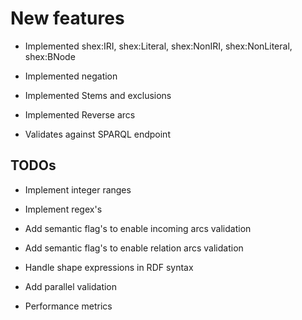 New features
============

-   Implemented shex:IRI, shex:Literal, shex:NonIRI, shex:NonLiteral, shex:BNode

-   Implemented negation

-   Implemented Stems and exclusions

-   Implemented Reverse arcs

-   Validates against SPARQL endpoint



TODOs
-----

-   Implement integer ranges

-   Implement regex's

-   Add semantic flag's to enable incoming arcs validation

-   Add semantic flag's to enable relation arcs validation

-   Handle shape expressions in RDF syntax

-   Add parallel validation

-   Performance metrics








